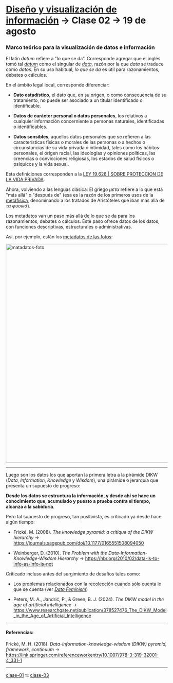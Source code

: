 # [Diseño y visualización de información](https://github.com/profesorfaco/troncal) → Clase 02 → 19 de agosto

### Marco teórico para la visualización de datos e información

El latín *datum* refiere a "lo que se da”. Corresponde agregar que el inglés tomó tal [*datum*](https://www.merriam-webster.com/dictionary/datum) como el singular de [*data*](https://www.merriam-webster.com/dictionary/data), razón por la que *data* se traduce como *datos*. En su uso habitual, *lo que se da* es útil para razonamientos, debates o cálculos.

En el ámbito legal local, corresponde diferenciar:

- **Dato estadístico**, el dato que, en su origen, o como consecuencia de su tratamiento, no puede ser asociado a un titular identificado o identificable.

- **Datos de carácter personal o datos personales**, los relativos a cualquier información concerniente a personas naturales, identificadas o identificables.

- **Datos sensibles**, aquellos datos personales que se refieren a las características físicas o morales de las personas o a hechos o circunstancias de su vida privada o intimidad, tales como los hábitos personales, el origen racial, las ideologías y opiniones políticas, las creencias o convicciones religiosas, los estados de salud físicos o psíquicos y la vida sexual.

Esta definiciones corresponden a la [LEY 19.628 | SOBRE PROTECCION DE LA VIDA PRIVADA](https://bcn.cl/2eqfn). 

Ahora, volviendo a las lenguas clásica: El griego *μετα* refiere a lo que está "más allá" o "después de" (esa es la razón de los primeros usos de la [metafísica](https://es.wikipedia.org/wiki/Andr%C3%B3nico_de_Rodas#G%C3%A9nesis_circunstancial_de_la_palabra_metaf%C3%ADsica), denominando a los tratados de Aristóteles que iban más allá de *τα φυσικά*).

Los metadatos van un paso más allá de lo que se da para los razonamientos, debates o cálculos. Este paso ofrece datos de los datos, con funciones descriptivas, estructurales o administrativas.

Así, por ejemplo, están los [metadatos de las fotos](https://www.format.com/es/magazine/resources/fotografia/photo-metadata): 

<img width="800" height="680" alt="matadatos-foto" src="https://github.com/user-attachments/assets/885760bb-c63b-485c-9cfd-4c01728522a6" />

- - - - - - - - 

Luego son los datos los que aportan la primera letra a la pirámide DIKW (*Data*, *Information*, *Knowledge* y *Wisdom*), una pirámide o jerarquía que presenta un supuesto de progreso: 

**Desde los datos se estructura la información, y desde ahí se hace un conocimiento que, acumulado y puesto a prueba contra el tiempo, alcanza a la sabiduría**.

Pero tal supuesto de progreso, tan positivista, es criticado ya desde hace algún tiempo:

- Frické, M. (2008). *The knowledge pyramid: a critique of the DIKW hierarchy* → https://journals.sagepub.com/doi/10.1177/0165551508094050

- Weinberger, D. (2010). *The Problem with the Data-Information-Knowledge-Wisdom Hierarchy* → https://hbr.org/2010/02/data-is-to-info-as-info-is-not

Criticado incluso antes del surgimiento de desafíos tales como:

- Los problemas relacionados con la recolección cuando sólo cuenta lo que se cuenta (ver [*Data Feminism*](https://data-feminism.mitpress.mit.edu/pub/tzq8d54o/release/1))

- Peters, M. A., Jandrić, P., & Green, B. J. (2024). *The DIKW model in the age of artificial intelligence* → https://www.researchgate.net/publication/378527476_The_DIKW_Model_in_the_Age_of_Artificial_Intelligence

- - - - 

#### Referencias:

Frické, M. H. (2018). *Data-information-knowledge-wisdom (DIKW) pyramid, framework, continuum* → https://link.springer.com/referenceworkentry/10.1007/978-3-319-32001-4_331-1



_ _ _ _ 

[clase-01](https://github.com/profesorfaco/troncal/blob/main/clase-01/README.md) ⇆ [clase-03](https://github.com/profesorfaco/troncal/blob/main/clase-03/README.md)
